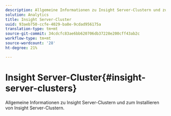```yaml
---
description: Allgemeine Informationen zu Insight Server-Clustern und zum Installieren von Insight Server-Clustern.
solution: Analytics
title: Insight Server-Cluster
uuid: 93aeb750-ccfe-4029-ba8e-9cdad956175a
translation-type: tm+mt
source-git-commit: 34cdcfc83ae6bb620706db37228e200cff43ab2c
workflow-type: tm+mt
source-wordcount: '28'
ht-degree: 21%

---
```



# Insight Server-Cluster{#insight-server-clusters}

Allgemeine Informationen zu Insight Server-Clustern und zum Installieren von Insight Server-Clustern.

